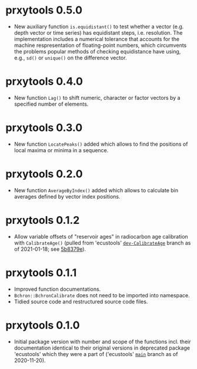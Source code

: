 # prxytools 0.5.0

* New auxiliary function `is.equidistant()` to test whether a vector (e.g. depth
  vector or time series) has equidistant steps, i.e. resolution. The
  implementation includes a numerical tolerance that accounts for the machine
  respresentation of floating-point numbers, which circumvents the problems
  popular methods of checking equidistance have using, e.g., `sd()` or
  `unique()` on the difference vector.

# prxytools 0.4.0

* New function `Lag()` to shift numeric, character or factor vectors by a
  specified number of elements.

# prxytools 0.3.0

* New function `LocatePeaks()` added which allows to find the positions of local
  maxima or minima in a sequence.

# prxytools 0.2.0

* New function `AverageByIndex()` added which allows to calculate bin averages
  defined by vector index positions.

# prxytools 0.1.2

* Allow variable offsets of "reservoir ages" in radiocarbon age calibration with
  `CalibrateAge()` (pulled from 'ecustools'
  [`dev-CalibrateAge`](https://github.com/EarthSystemDiagnostics/ecustools/tree/dev-CalibrateAge)
  branch as of 2021-01-18; see
  [5b8379e](https://github.com/EarthSystemDiagnostics/ecustools/commit/5b8379e64632cd48fcc41a51cec916869aa49a70)).

# prxytools 0.1.1

* Improved function documentations.
* `Bchron::BchronCalibrate` does not need to be imported into namespace.
* Tidied source code and restructured source code files.

# prxytools 0.1.0

* Initial package version with number and scope of the functions incl. their
  documentation identical to their original versions in deprecated package
  'ecustools' which they were a part of ('ecustools'
  [`main`](https://github.com/EarthSystemDiagnostics/ecustools/tree/master)
  branch as of 2020-11-20).
